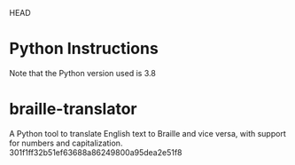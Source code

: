 HEAD
# Python Instructions

Note that the Python version used is 3.8
# braille-translator
A Python tool to translate English text to Braille and vice versa, with support for numbers and capitalization.
301f1ff32b51ef63688a86249800a95dea2e51f8
